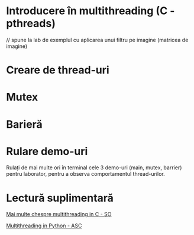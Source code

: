 # Introducere în multithreading (C - pthreads)
// spune la lab de exemplul cu aplicarea unui filtru pe imagine (matricea de imagine)

# Creare de thread-uri

# Mutex

# Barieră

# Rulare demo-uri
Rulați de mai multe ori în terminal cele 3 demo-uri (main, mutex, barrier) pentru laborator, pentru a observa comportamentul thread-urilor.

# Lectură suplimentară
[Mai multe chespre multithreading in C - SO](https://ocw.cs.pub.ro/courses/so/laboratoare/laborator-08)

[Multithreading in Python - ASC](http://cs.curs.pub.ro/wiki/asc/asc:lab2:index)
